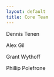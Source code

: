 ```yaml
---
layout: default
title: Core Team
---
```


Dennis Tenen  

Alex Gil  

Grant Wythoff  

Phillip Polefrone
